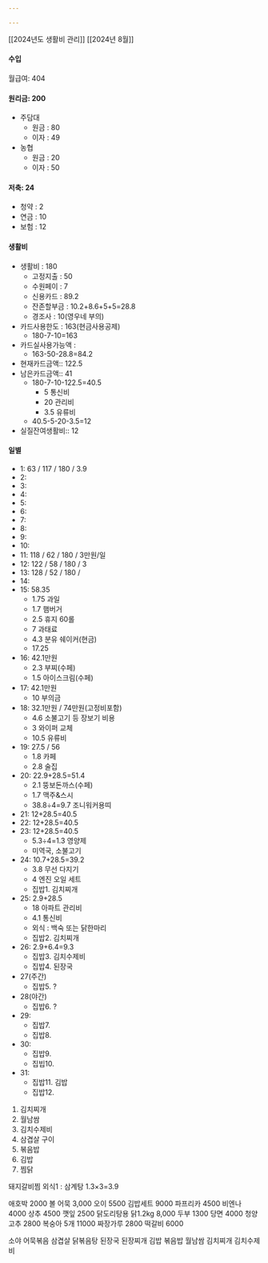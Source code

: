 ```yaml
---

---
```



[[2024년도 생활비 관리]]
[[2024년 8월]]

#### 수입
월급여: 404

#### 원리금: 200
- 주담대
	- 원금 : 80
	- 이자 : 49
- 농협
	- 원금 : 20
	- 이자 : 50

#### 저축: 24
- 청약 : 2
- 연금 : 10
- 보험 : 12

#### 생활비
- 생활비 : 180
	- 고정지출 : 50
	- 수원페이 : 7
	- 신용카드 : 89.2
	- 잔존할부금 : 10.2+8.6+5+5=28.8
	- 경조사 : 10(영우네 부의)
- 카드사용한도 : 163(현금사용공제)
	- 180-7-10=163
- 카드실사용가능액 : 
	- 163-50-28.8=84.2
- 현재카드금액:: 122.5
- 남은카드금액:: 41
	- 180-7-10-122.5=40.5
		- 5 통신비
		- 20 관리비
		- 3.5 유류비 
	- 40.5-5-20-3.5=12
- 실질잔여생활비:: 12

#### 일별
- 1: 63 / 117 / 180 / 3.9
- 2: 
- 3: 
- 4: 
- 5: 
- 6:
- 7: 
- 8: 
- 9: 
- 10: 
- 11: 118 / 62 / 180 / 3만원/일
- 12: 122 / 58 / 180 / 3
- 13: 128 / 52 / 180 / 
- 14: 
- 15: 58.35
	- 1.75 과일
	- 1.7 햄버거
	- 2.5 휴지 60롤
	- 7 과태료
	- 4.3 분유 쉐이커(현금)
	- 17.25
- 16: 42.1만원
	- 2.3 부찌(수페)
	- 1.5 아이스크림(수페)
- 17: 42.1만원
	- 10 부의금
- 18: 32.1만원 / 74만원(고정비포함)
	- 4.6 소불고기 등 장보기 비용
	- 3 와이퍼 교체
	- 10.5 유류비
- 19: 27.5 / 56
	- 1.8 카페
	- 2.8 술집
- 20: 22.9+28.5=51.4
	- 2.1 뚱보돈까스(수페)
	- 1.7 맥주&스시
	- 38.8÷4=9.7 조니워커용띠
- 21: 12+28.5=40.5
- 22: 12+28.5=40.5
- 23: 12+28.5=40.5
	- 5.3÷4=1.3 영양제
	- 미역국, 소불고기
- 24: 10.7+28.5=39.2
	- 3.8 무선 다지기
	- 4 엔진 오일 세트
	- 집밥1. 김치찌개
- 25: 2.9+28.5
	- 18 아파트 관리비
	- 4.1 통신비
	- 외식 : 백숙 또는 닭한마리
	- 집밥2. 김치찌개
- 26: 2.9+6.4=9.3
	- 집밥3. 김치수제비
	- 집밥4. 된장국
- 27(주간)
	- 집밥5. ?
- 28(야간)
	- 집밥6. ?
- 29: 
	- 집밥7.
	- 집밥8.
- 30: 
	- 집밥9.
	- 집빕10.
- 31: 
	- 집밥11. 김밥
	- 집밥12. 

1. 김치찌개 
2. 월남쌈 
3. 김치수제비 
4. 삼겹살 구이 
5. 볶음밥
6. 김밥 
7. 찜닭 

돼지갈비찜
외식1 : 삼계탕 1.3×3=3.9

애호박 2000
볼 어묵 3,000
오이 5500
김밥세트 9000
파프리카 4500
비엔나 4000
상추 4500
깻잎 2500
닭도리탕용 닭1.2kg 8,000
두부 1300
당면 4000
청양고추 2800
복숭아 5개 11000
짜장가루 2800
떡갈비 6000

소야
어묵볶음
삼겹살
닭볶음탕
된장국
된장찌개
김밥
볶음밥
월남쌈
김치찌개
김치수제비
